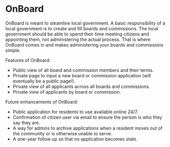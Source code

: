 # OnBoard

OnBoard is meant to steamline local government. 
A basic responsibility of a local government is to create and fill boards and commissions. 
The local government should be able to spend their time meeting citizens and appointing them, 
not administering the actual process. 
That is where OnBoard comes in and makes administering your boards and commissions simple.

Features of OnBoard:
* Public view of all board and commission members and their terms.
* Private page to input a new board or commission application (will eventually be a public page!).
* Private view of all applicants across all boards and commissions.
* Private view of applicants by board or commission.

Future enhancements of OnBoard:
* Public application for residents to use available online 24/7.
* Confirmation of citizen user via email to ensure the person is who they say they are.
* A way for admins to archive applications when a resident moves out of the community 
or is otherwise unable to serve.
* A one-year follow up so that no application becomes stale.
